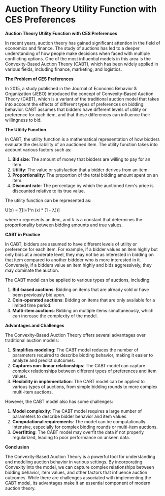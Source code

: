 # Auction Theory Utility Function with CES Preferences

**Auction Theory Utility Function with CES Preferences**

In recent years, auction theory has gained significant attention in the field of economics and finance. The study of auctions has led to a deeper understanding of how people make decisions when faced with multiple conflicting options. One of the most influential models in this area is the Convexity-Based Auction Theory (CABT), which has been widely applied in various fields, including finance, marketing, and logistics.

**The Problem of CES Preferences**

In 2015, a study published in the Journal of Economic Behavior & Organization (JEBO) introduced the concept of Convexity-Based Auction Theory (CABT), which is a variant of the traditional auction model that takes into account the effects of different types of preferences on bidding behavior. CABT assumes that bidders have different levels of utility or preference for each item, and that these differences can influence their willingness to bid.

**The Utility Function**

In CABT, the utility function is a mathematical representation of how bidders evaluate the desirability of an auctioned item. The utility function takes into account various factors such as:

1. **Bid size**: The amount of money that bidders are willing to pay for an item.
2. **Utility**: The value or satisfaction that a bidder derives from an item.
3. **Proportionality**: The proportion of the total bidding amount spent on an item.
4. **Discount rate**: The percentage by which the auctioned item's price is discounted relative to its true value.

The utility function can be represented as:

U(x) = ∑[i=1^n (xi \* (1 - λ))]

where x represents an item, and λ is a constant that determines the proportionality between bidding amounts and true values.

**CABT in Practice**

In CABT, bidders are assumed to have different levels of utility or preference for each item. For example, if a bidder values an item highly but only bids at a moderate level, they may not be as interested in bidding on that item compared to another biddder who is more interested in it. Conversely, if a bidders value an item highly and bids aggressively, they may dominate the auction.

The CABT model can be applied to various types of auctions, including:

1. **Bid-based auctions**: Bidding on items that are already sold or have been previously bid upon.
2. **Coin-operated auctions**: Bidding on items that are only available for a limited time period.
3. **Multi-item auctions**: Bidding on multiple items simultaneously, which can increase the complexity of the model.

**Advantages and Challenges**

The Convexity-Based Auction Theory offers several advantages over traditional auction models:

1. **Simplifies modeling**: The CABT model reduces the number of parameters required to describe bidding behavior, making it easier to analyze and predict outcomes.
2. **Captures non-linear relationships**: The CABT model can capture complex relationships between different types of preferences and item values.
3. **Flexibility in implementation**: The CABT model can be applied to various types of auctions, from simple bidding rounds to more complex multi-item auctions.

However, the CABT model also has some challenges:

1. **Model complexity**: The CABT model requires a large number of parameters to describe bidder behavior and item values.
2. **Computational requirements**: The model can be computationally intensive, especially for complex bidding rounds or multi-item auctions.
3. **Overfitting**: The CABT model may overfit the data if not properly regularized, leading to poor performance on unseen data.

**Conclusion**

The Convexity-Based Auction Theory is a powerful tool for understanding and modeling auction behavior in various settings. By incorporating Convexity into the model, we can capture complex relationships between bidding behavior, item values, and other factors that influence auction outcomes. While there are challenges associated with implementing the CABT model, its advantages make it an essential component of modern auction theory.
